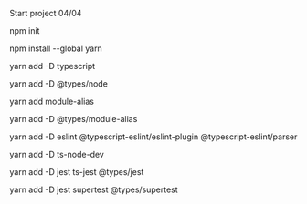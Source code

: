   Start project 04/04

  npm init

  npm install --global yarn

  yarn add -D typescript

  yarn add -D @types/node

  yarn add module-alias

  yarn add -D @types/module-alias

  yarn add -D eslint @typescript-eslint/eslint-plugin @typescript-eslint/parser

  yarn add -D ts-node-dev

  yarn add -D jest ts-jest @types/jest

  yarn add -D jest supertest @types/supertest
